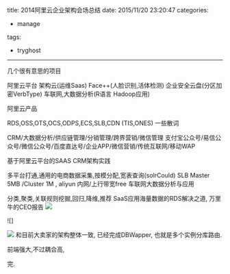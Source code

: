 title: 2014阿里云企业架构会场总结
date: 2015/11/20 23:20:47
categories:

 - manage 


tags:

- tryghost

---

几个很有意思的项目

阿里云平台 架构云(运维Saas)
Face++(人脸识别,活体检测)
企业安全云盘(分区加密VerbType)
车联网,大数据分析(R语言 Hadoop应用)
 

阿里云产品

RDS,OSS,OTS,OCS,ODPS,ECS,SLB,CDN (TIS,ONES)
一些散词

CRM/大数据分析/供应链管理/分销管理/跨界营销/微信管理
支付宝公众号/易信公众号/微信公众号/百度直达号/企业APP/微信营销/传统互联网/移动WAP
 

基于阿里云平台的SAAS CRM架构实践

多平台打通,通用的电商数据采集,按模分配,宽表查询(solrCould)
SLB Master 5MB /Cluster 1M  , aliyun 内网/上行带宽free 
车联网大数据分析与应用

分类,聚类,关联规则挖掘,回归,降维,推荐
SaaS应用海量数据的RDS解决之道, 万里牛的CEO报告
![](https://dn-zuoyun.qbox.me/image/a/8d/5dfed36737a3316d2e3b89d42ac06.jpg)

![]

![](https://dn-zuoyun.qbox.me/image/c/2b/7753827229d4f630bdd2aee864e28.jpg)
和目前大卖家的架构整体一致, 已经完成DBWapper, 也就是多个实例分库路由.

前端强大,不过耦合高, 

完.





